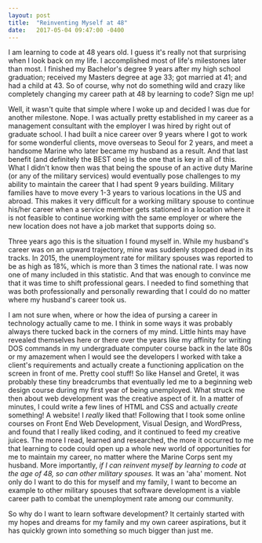 ```yaml
---
layout: post
title:  "Reinventing Myself at 48"
date:   2017-05-04 09:47:00 -0400
---
```


I am learning to code at 48 years old. I guess it's really not that surprising when I look back on my life. I accomplished most of life's milestones later than most. I finished my Bachelor's degree 9 years after my high school graduation; received my Masters degree at age 33; got married at 41; and had a child at 43. So of course, why not do something wild and crazy like completely changing my career path at 48 by  learning to code? Sign me up! 

Well, it wasn't quite that simple where I woke up and decided I was due for another milestone. Nope. I was actually pretty established in my career as a management consultant with the employer I was hired by right out of graduate school. I had built a nice career over 9 years where I got to work for some wonderful clients, move overseas to Seoul for 2 years, and meet a handsome Marine who later became my husband as a result.  And that last benefit (and definitely the BEST one) is the one that is key in all of this. What I didn't know then was that being the spouse of an active duty Marine (or any of the military services) would eventually pose challenges to my ability to maintain the career that I had spent 9 years building. Military families have to move every 1-3 years to various locations in the US and abroad. This makes it very difficult for a working military spouse to continue his/her career when a service member gets stationed in a location where it is not feasible to continue working with the same employer or where the new location does not have a job market that supports doing so.

Three years ago this is the situation I found myself in. While my husband's career was on an upward trajectory, mine was suddenly stopped dead in its tracks. In 2015, the unemployment rate for military spouses was reported to be as high as 18%, which is more than 3 times the national rate. I was now one of many included in this statistic. And that was enough to convince me that it was time to shift professional gears. I needed to find something that was both professionally and personally rewarding that I could do no matter where my husband's career took us.

I am not sure when, where or how the idea of pursing a career in technology actually came to me. I think in some ways it was probably always there tucked back in the corners of my mind. Little hints may have revealed themselves here or there over the years like my affinity for writing DOS commands in my undergraduate computer course back in the late 80s or my amazement when I would see the developers I worked with take a client's requirements and actually create a functioning application on the screen in front of me. Pretty cool stuff! So like Hansel and Gretel, it was probably these tiny breadcrumbs that eventually led me to a beginning web design course during my first year of being unemployed. What struck me then about web development was the creative aspect of it. In a matter of minutes, I could write a few lines of HTML and CSS and actually *create* something! A website! I *really* liked that! Following that I took some online courses on Front End Web Development, Visual Design, and WordPress, and found that I really liked coding, and it continued to feed my creative juices. The more I read, learned and researched, the more it occurred to me that learning to code could open up a whole new world of opportunities for me to maintain my career, no matter where the Marine Corps sent my husband. More importantly, *if I can reinvent myself by learning to code at the age of 48, so can other military spouses.* It was an 'aha' moment. Not only do I want to do this for myself and my family, I want to become an example to other military spouses that software development is a viable career path to combat the unemployment rate among our community. 

So why do I want to learn software development? It certainly started with my hopes and dreams for my family and my own career aspirations, but it has quickly grown into something so much bigger than just me.
 
